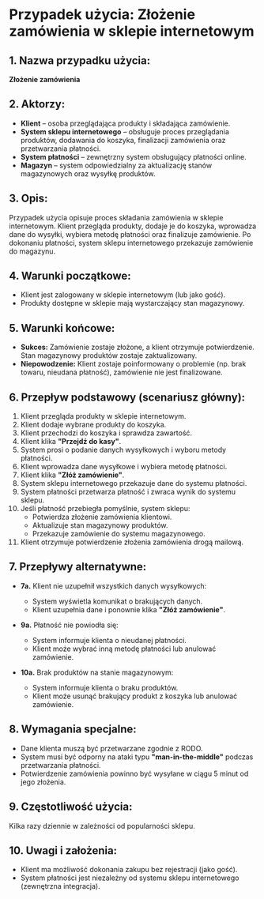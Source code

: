 # Przypadek użycia: **Złożenie zamówienia w sklepie internetowym**

## 1. Nazwa przypadku użycia:  
**Złożenie zamówienia**

## 2. Aktorzy:  
- **Klient** – osoba przeglądająca produkty i składająca zamówienie.  
- **System sklepu internetowego** – obsługuje proces przeglądania produktów, dodawania do koszyka, finalizacji zamówienia oraz przetwarzania płatności.  
- **System płatności** – zewnętrzny system obsługujący płatności online.  
- **Magazyn** – system odpowiedzialny za aktualizację stanów magazynowych oraz wysyłkę produktów.  

## 3. Opis:  
Przypadek użycia opisuje proces składania zamówienia w sklepie internetowym. Klient przegląda produkty, dodaje je do koszyka, wprowadza dane do wysyłki, wybiera metodę płatności oraz finalizuje zamówienie. Po dokonaniu płatności, system sklepu internetowego przekazuje zamówienie do magazynu.

## 4. Warunki początkowe:  
- Klient jest zalogowany w sklepie internetowym (lub jako gość).  
- Produkty dostępne w sklepie mają wystarczający stan magazynowy.  

## 5. Warunki końcowe:  
- **Sukces:** Zamówienie zostaje złożone, a klient otrzymuje potwierdzenie. Stan magazynowy produktów zostaje zaktualizowany.  
- **Niepowodzenie:** Klient zostaje poinformowany o problemie (np. brak towaru, nieudana płatność), zamówienie nie jest finalizowane.  

## 6. Przepływ podstawowy (scenariusz główny):  
1. Klient przegląda produkty w sklepie internetowym.  
2. Klient dodaje wybrane produkty do koszyka.  
3. Klient przechodzi do koszyka i sprawdza zawartość.  
4. Klient klika **"Przejdź do kasy"**.
5. System prosi o podanie danych wysyłkowych i wyboru metody płatności.  
6. Klient wprowadza dane wysyłkowe i wybiera metodę płatności.  
7. Klient klika **"Złóż zamówienie"**.  
8. System sklepu internetowego przekazuje dane do systemu płatności.  
9. System płatności przetwarza płatność i zwraca wynik do systemu sklepu.  
10. Jeśli płatność przebiegła pomyślnie, system sklepu:  
    - Potwierdza złożenie zamówienia klientowi.  
    - Aktualizuje stan magazynowy produktów.  
    - Przekazuje zamówienie do systemu magazynowego.  
11. Klient otrzymuje potwierdzenie złożenia zamówienia drogą mailową.  

## 7. Przepływy alternatywne:  
- **7a.** Klient nie uzupełnił wszystkich danych wysyłkowych:  
   - System wyświetla komunikat o brakujących danych.  
   - Klient uzupełnia dane i ponownie klika **"Złóż zamówienie"**.  

- **9a.** Płatność nie powiodła się:  
   - System informuje klienta o nieudanej płatności.  
   - Klient może wybrać inną metodę płatności lub anulować zamówienie.  

- **10a.** Brak produktów na stanie magazynowym:  
   - System informuje klienta o braku produktów.  
   - Klient może usunąć brakujący produkt z koszyka lub anulować zamówienie.  

## 8. Wymagania specjalne:  
- Dane klienta muszą być przetwarzane zgodnie z RODO.  
- System musi być odporny na ataki typu **"man-in-the-middle"** podczas przetwarzania płatności.  
- Potwierdzenie zamówienia powinno być wysyłane w ciągu 5 minut od jego złożenia.  

## 9. Częstotliwość użycia:  
Kilka razy dziennie w zależności od popularności sklepu.

## 10. Uwagi i założenia:  
- Klient ma możliwość dokonania zakupu bez rejestracji (jako gość).  
- System płatności jest niezależny od systemu sklepu internetowego (zewnętrzna integracja).  
